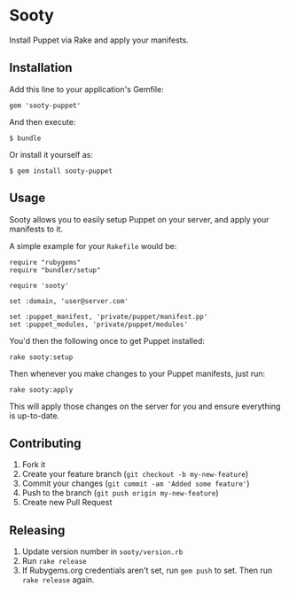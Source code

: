 # Sooty

Install Puppet via Rake and apply your manifests.

## Installation

Add this line to your application's Gemfile:

    gem 'sooty-puppet'

And then execute:

    $ bundle

Or install it yourself as:

    $ gem install sooty-puppet

## Usage

Sooty allows you to easily setup Puppet on your server, and apply your manifests
to it.

A simple example for your `Rakefile` would be:

	require "rubygems"
	require "bundler/setup"

	require 'sooty'

	set :domain, 'user@server.com'

	set :puppet_manifest, 'private/puppet/manifest.pp'
	set :puppet_modules, 'private/puppet/modules'

You'd then the following once to get Puppet installed:

	rake sooty:setup

Then whenever you make changes to your Puppet manifests, just run:

	rake sooty:apply

This will apply those changes on the server for you and ensure everything is
up-to-date.

## Contributing

1. Fork it
2. Create your feature branch (`git checkout -b my-new-feature`)
3. Commit your changes (`git commit -am 'Added some feature'`)
4. Push to the branch (`git push origin my-new-feature`)
5. Create new Pull Request

## Releasing

1. Update version number in `sooty/version.rb`
2. Run `rake release`
3. If Rubygems.org credentials aren't set, run `gem push` to set. Then run `rake release` again.